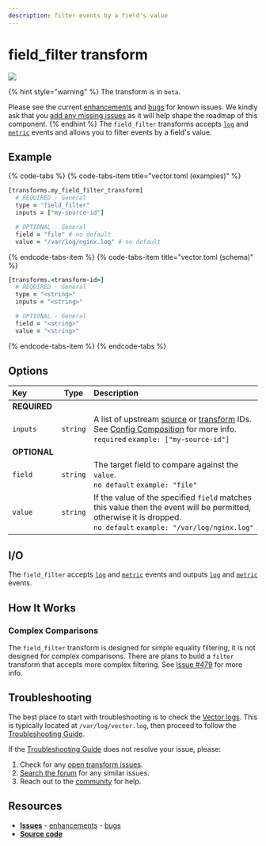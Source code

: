 ```yaml
---
description: filter events by a field's value
---
```


<!---
!!!WARNING!!!!

This file is autogenerated! Please do not manually edit this file.
Instead, please modify the contents of `dist/config/schema.toml`.
-->


# field_filter transform

![](../../../.gitbook/assets/field_filter-transform.svg)

{% hint style="warning" %}
The transform is in `beta`.

Please see the current [enhancements](https://github.com/timberio/vector/issues?q=is%3Aopen+is%3Aissue+label%3A%22Transform%3A+field_filter%22+label%3A%22Type%3A+Enhancement%22) and [bugs](https://github.com/timberio/vector/issues?q=is%3Aopen+is%3Aissue+label%3A%22Transform%3A+field_filter%22+label%3A%22Type%3A+Bug%22) for known issues. We kindly ask that you [add any missing issues](https://github.com/timberio/vector/issues/new?labels=Transform%3A+field_filter) as it will help shape the roadmap of this component.
{% endhint %}
The `field_filter` transforms accepts [`log`][log_event] and [`metric`][metric_event] events and allows you to filter events by a field's value.

## Example

{% code-tabs %}
{% code-tabs-item title="vector.toml (examples)" %}
```coffeescript
[transforms.my_field_filter_transform]
  # REQUIRED - General
  type = "field_filter"
  inputs = ["my-source-id"]

  # OPTIONAL - General
  field = "file" # no default
  value = "/var/log/nginx.log" # no default
```
{% endcode-tabs-item %}
{% code-tabs-item title="vector.toml (schema)" %}
```coffeescript
[transforms.<transform-id>]
  # REQUIRED - General
  type = "<string>"
  inputs = "<string>"

  # OPTIONAL - General
  field = "<string>"
  value = "<string>"
```
{% endcode-tabs-item %}
{% endcode-tabs %}

## Options

| Key  | Type  | Description |
| :--- | :---: | :---------- |
| **REQUIRED** | | |
| `inputs` | `string` | A list of upstream [source][sources] or [transform][transforms] IDs. See [Config Composition][config_composition] for more info.<br />`required` `example: ["my-source-id"]` |
| **OPTIONAL** | | |
| `field` | `string` | The target field to compare against the `value`.<br />`no default` `example: "file"` |
| `value` | `string` | If the value of the specified `field` matches this value then the event will be permitted, otherwise it is dropped.<br />`no default` `example: "/var/log/nginx.log"` |

## I/O

The `field_filter` accepts [`log`][log_event] and [`metric`][metric_event] events and outputs [`log`][log_event] and [`metric`][metric_event] events.



## How It Works

### Complex Comparisons

The `field_filter` transform is designed for simple equality filtering, it is not designed for complex comparisons. There are plans to build a `filter` transform that accepts more complex filtering. See [Issue #479][issue_479] for more info.

## Troubleshooting

The best place to start with troubleshooting is to check the
[Vector logs][monitoring_logs]. This is typically located at
`/var/log/vector.log`, then proceed to follow the
[Troubleshooting Guide][troubleshooting].

If the [Troubleshooting Guide][troubleshooting] does not resolve your
issue, please:

1. Check for any [open transform issues](https://github.com/timberio/vector/issues?q=is%3Aopen+is%3Aissue+label%3A%22Transform%3A+field_filter%22).
2. [Search the forum][search_forum] for any similar issues.
2. Reach out to the [community][community] for help.

## Resources

* [**Issues**](https://github.com/timberio/vector/issues?q=is%3Aopen+is%3Aissue+label%3A%22Transform%3A+field_filter%22) - [enhancements](https://github.com/timberio/vector/issues?q=is%3Aopen+is%3Aissue+label%3A%22Transform%3A+field_filter%22+label%3A%22Type%3A+Enhancement%22) - [bugs](https://github.com/timberio/vector/issues?q=is%3Aopen+is%3Aissue+label%3A%22Transform%3A+field_filter%22+label%3A%22Type%3A+Bug%22)
* [**Source code**](https://github.com/timberio/vector/tree/master/src/transform/field_filter.rs)


[log_event]: "../../../about/data-model.md#log"
[metric_event]: "../../../about/data-model.md#metric"
[sources]: "../../../usage/configuration/sources"
[transforms]: "../../../usage/configuration/transforms"
[config_composition]: "../../../usage/configuration/README.md#composition"
[issue_479]: "https://github.com/timberio/vector/issues/479"
[monitoring_logs]: "../../../administration/moonitoring.md#logs"
[troubleshooting]: "../../../usages/guides/troubleshooting.md"
[search_forum]: "https://forum.vectorproject.io/search?expanded=true"
[community]: "https://vectorproject.io/community"

